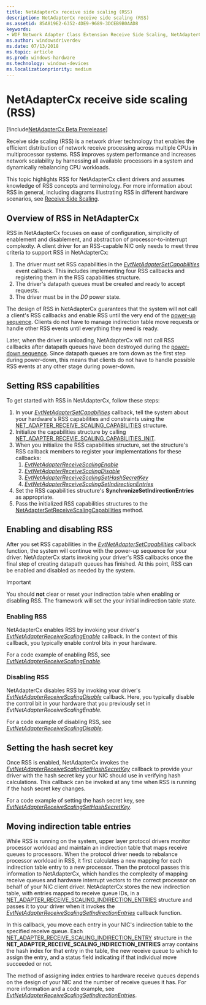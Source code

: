 ```yaml
---
title: NetAdapterCx receive side scaling (RSS)
description: NetAdapterCx receive side scaling (RSS)
ms.assetid: 85A819E2-6352-4DE9-9689-3DCEB9B0AAD8
keywords:
- WDF Network Adapter Class Extension Receive Side Scaling, NetAdapterCx receive side scaling, NetAdapterCx RSS, NetAdapter RSS
ms.author: windowsdriverdev
ms.date: 07/13/2018
ms.topic: article
ms.prod: windows-hardware
ms.technology: windows-devices
ms.localizationpriority: medium
---
```


# NetAdapterCx receive side scaling (RSS)

[!include[NetAdapterCx Beta Prerelease](../netcx-beta-prerelease.md)]

Receive side scaling (RSS) is a network driver technology that enables the efficient distribution of network receive processing across multiple CPUs in multiprocessor systems. RSS improves system performance and increases network scalability by harnessing all available processors in a system and dynamically rebalancing CPU workloads. 

This topic highlights RSS for NetAdapterCx client drivers and assumes knowledge of RSS concepts and terminology. For more information about RSS in general, including diagrams illustrating RSS in different hardware scenarios, see [Receive Side Scaling](https://docs.microsoft.com/windows-hardware/drivers/network/ndis-receive-side-scaling2).

## Overview of RSS in NetAdapterCx

RSS in NetAdapterCx focuses on ease of configuration, simplicity of enablement and disablement, and abstraction of processor-to-interrupt complexity. A client driver for an RSS-capable NIC only needs to meet three criteria to support RSS in NetAdapterCx:

1. The driver must set RSS capabilities in the *[EvtNetAdapterSetCapabilities](https://docs.microsoft.com/windows-hardware/drivers/ddi/content/netadapter/nc-netadapter-evt_net_adapter_set_capabilities)* event callback. This includes implementing four RSS callbacks and registering them in the RSS capabilities structure.
2. The driver's datapath queues must be created and ready to accept requests.
3. The driver must be in the *D0* power state.

The design of RSS in NetAdapterCx guarantees that the system will not call a client's RSS callbacks and enable RSS until the very end of the [power-up sequence](power-up-sequence-for-a-netadaptercx-client-driver.md). Clients do not have to manage indirection table move requests or handle other RSS events until everything they need is ready. 

Later, when the driver is unloading, NetAdapterCx will not call RSS callbacks after datapath queues have been destroyed during the [power-down sequence](power-down-sequence-for-a-netadaptercx-client-driver.md). Since datapath queues are torn down as the first step during power-down, this means that clients do not have to handle possible RSS events at any other stage during power-down.

## Setting RSS capabilities

To get started with RSS in NetAdapterCx, follow these steps:

1. In your *[EvtNetAdapterSetCapabilities](https://docs.microsoft.com/windows-hardware/drivers/ddi/content/netadapter/nc-netadapter-evt_net_adapter_set_capabilities)* callback, tell the system about your hardware's RSS capabilities and constraints using the [NET_ADAPTER_RECEIVE_SCALING_CAPABILITIES](https://docs.microsoft.com/windows-hardware/drivers/ddi/content/netreceivescaling/ns-netreceivescaling-_net_adapter_receive_scaling_capabilities) structure.
2. Initialize the capabilities structure by calling [NET_ADAPTER_RECEVIE_SCALING_CAPABILITIES_INIT](https://docs.microsoft.com/windows-hardware/drivers/ddi/content/netreceivescaling/nf-netreceivescaling-net_adapter_receive_scaling_capabilities_init). 
3. When you initialize the RSS capabilities structure, set the structure's RSS callback members to register your implementations for these callbacks:
    1. *[EvtNetAdapterReceiveScalingEnable](https://docs.microsoft.com/windows-hardware/drivers/ddi/content/netreceivescaling/nc-netreceivescaling-evt_net_adapter_receive_scaling_enable)*
    2. *[EvtNetAdapterReceiveScalingDisable](https://docs.microsoft.com/windows-hardware/drivers/ddi/content/netreceivescaling/nc-netreceivescaling-evt_net_adapter_receive_scaling_disable)*
    3. *[EvtNetAdapterReceiveScalingSetHashSecretKey](https://docs.microsoft.com/windows-hardware/drivers/ddi/content/netreceivescaling/nc-netreceivescaling-evt_net_adapter_receive_scaling_set_hash_secret_key)*
    4. *[EvtNetAdapterReceiveScalingSetIndirectionEntries](https://docs.microsoft.com/windows-hardware/drivers/ddi/content/netreceivescaling/nc-netreceivescaling-evt_net_adapter_receive_scaling_set_indirection_entries)*
4. Set the RSS capabilities structure's **SynchronizeSetIndirectionEntries** as appropriate.
5. Pass the initialized RSS capabilities structures to the [NetAdapterSetReceiveScalingCapabilities](https://docs.microsoft.com/windows-hardware/drivers/ddi/content/netreceivescaling/nf-netreceivescaling-netadaptersetreceivescalingcapabilities) method.

## Enabling and disabling RSS

After you set RSS capabilities in the *[EvtNetAdapterSetCapabilities](https://docs.microsoft.com/windows-hardware/drivers/ddi/content/netadapter/nc-netadapter-evt_net_adapter_set_capabilities)* callback function, the system will continue with the power-up sequence for your driver. NetAdapterCx starts invoking your driver's RSS callbacks once the final step of creating datapath queues has finished. At this point, RSS can be enabled and disabled as needed by the system. 

> [!IMPORTANT]
> You should **not** clear or reset your indirection table when enabling or disabling RSS. The framework will set the your initial indirection table state.

### Enabling RSS

NetAdapterCx enables RSS by invoking your driver's *[EvtNetAdapterReceiveScalingEnable](https://docs.microsoft.com/windows-hardware/drivers/ddi/content/netreceivescaling/nc-netreceivescaling-evt_net_adapter_receive_scaling_enable)* callback. In the context of this callback, you typically enable control bits in your hardware. 

For a code example of enabling RSS, see *[EvtNetAdapterReceiveScalingEnable](https://docs.microsoft.com/windows-hardware/drivers/ddi/content/netreceivescaling/nc-netreceivescaling-evt_net_adapter_receive_scaling_enable)*.

### Disabling RSS

NetAdapterCx disables RSS by invoking your driver's *[EvtNetAdapterReceiveScalingDisable](https://docs.microsoft.com/windows-hardware/drivers/ddi/content/netreceivescaling/nc-netreceivescaling-evt_net_adapter_receive_scaling_disable)* callback. Here, you typically disable the control bit in your hardware that you previously set in *EvtNetAdapterReceiveScalingEnable*. 

For a code example of disabling RSS, see *[EvtNetAdapterReceiveScalingDisable](https://docs.microsoft.com/windows-hardware/drivers/ddi/content/netreceivescaling/nc-netreceivescaling-evt_net_adapter_receive_scaling_disable)*.

## Setting the hash secret key

Once RSS is enabled, NetAdapterCx invokes the *[EvtNetAdapterReceiveScalingSetHashSecretKey](https://docs.microsoft.com/windows-hardware/drivers/ddi/content/netreceivescaling/nc-netreceivescaling-evt_net_adapter_receive_scaling_set_hash_secret_key)* callback to provide your driver with the hash secret key your NIC should use in verifying hash calculations. This callback can be invoked at any time when RSS is running if the hash secret key changes. 

For a code example of setting the hash secret key, see *[EvtNetAdapterReceiveScalingSetHashSecretKey](https://docs.microsoft.com/windows-hardware/drivers/ddi/content/netreceivescaling/nc-netreceivescaling-evt_net_adapter_receive_scaling_set_hash_secret_key)*.

## Moving indirection table entries

While RSS is running on the system, upper layer protocol drivers monitor processor workload and maintain an indirection table that maps receive queues to processors. When the protocol driver needs to rebalance processor workload in RSS, it first calculates a new mapping for each indirection table entry to a new processor. Then the protocol passes this information to NetAdapterCx, which handles the complexity of mapping receive queues and hardware interrupt vectors to the correct processor on behalf of your NIC client driver. NetAdapterCx stores the new indirection table, with entries mapped to receive queue IDs, in a [NET_ADAPTER_RECEIVE_SCALING_INDIRECTION_ENTRIES](https://docs.microsoft.com/windows-hardware/drivers/ddi/content/netreceivescaling/ns-netreceivescaling-_net_adapter_receive_scaling_indirection_entries) structure and passes it to your driver when it invokes the *[EvtNetAdapterReceiveScalingSetIndirectionEntries](https://docs.microsoft.com/windows-hardware/drivers/ddi/content/netreceivescaling/nc-netreceivescaling-evt_net_adapter_receive_scaling_set_indirection_entries)* callback function. 

In this callback, you move each entry in your NIC's indirection table to the specified receive queue. Each [NET_ADAPTER_RECEIVE_SCALING_INDIRECTION_ENTRY](https://docs.microsoft.com/windows-hardware/drivers/ddi/content/netreceivescaling/ns-netreceivescaling-_net_adapter_receive_scaling_indirection_entry) structure in the **NET_ADAPTER_RECEIVE_SCALING_INDIRECTION_ENTRIES** array contains the hash index for that entry in the table, the new receive queue to which to assign the entry, and a status field indicating if that individual move succeeded or not. 

The method of assigning index entries to hardware receive queues depends on the design of your NIC and the number of receive queues it has. For more information and a code example, see *[EvtNetAdapterReceiveScalingSetIndirectionEntries](https://docs.microsoft.com/windows-hardware/drivers/ddi/content/netreceivescaling/nc-netreceivescaling-evt_net_adapter_receive_scaling_set_indirection_entries)*.
